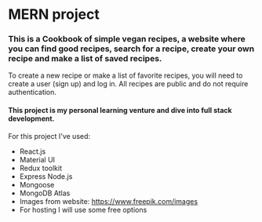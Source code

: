 # MERN project

### This is a Cookbook of simple vegan recipes, a website where you can find good recipes, search for a recipe, create your own recipe and make a list of saved recipes.

To create a new recipe or make a list of favorite recipes, you will need to create a user (sign up) and log in. All recipes are public and do not require authentication.

#### This project is my personal learning venture and dive into full stack development.

For this project I've used:

- React.js
- Material UI
- Redux toolkit
- Express Node.js
- Mongoose
- MongoDB Atlas
- Images from website: https://www.freepik.com/images
- For hosting I will use some free options
